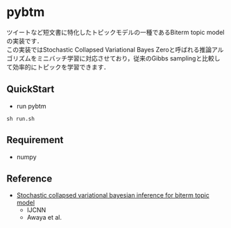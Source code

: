 # pybtm

ツイートなど短文書に特化したトピックモデルの一種であるBiterm topic modelの実装です．  
この実装ではStochastic Collapsed Variational Bayes Zeroと呼ばれる推論アルゴリズムをミニバッチ学習に対応させており，従来のGibbs samplingと比較して効率的にトピックを学習できます．


## QuickStart
- run pybtm
```
sh run.sh
```

## Requirement
- numpy

## Reference
- [Stochastic collapsed variational bayesian inference for biterm
topic model](https://ieeexplore.ieee.org/document/7727629)
    - IJCNN
    - Awaya et al.